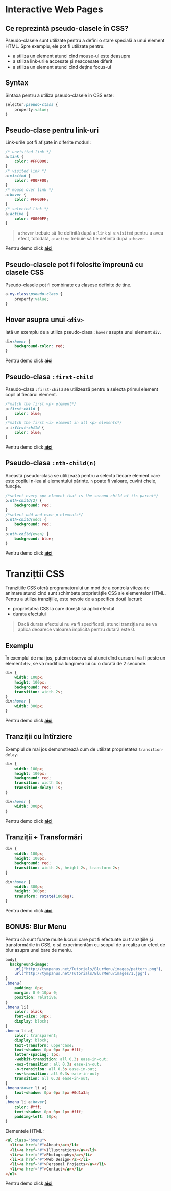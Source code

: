 # Interactive Web Pages

## Ce reprezintă pseudo-clasele în CSS?

Pseudo-clasele sunt utilizate pentru a defini o stare specială a unui element HTML. Spre exemplu, ele pot fi utilizate pentru:

 - a stiliza un element atunci cînd mouse-ul este deasupra
 - a stiliza link-urile accesate și neaccesate diferit
 - a stiliza un element atunci cînd deține focus-ul

## Syntax
Sintaxa pentru a utiliza pseudo-clasele în CSS este:

```css
selector:pseudo-class {
    property:value;
}
```

## Pseudo-clase pentru link-uri
Link-urile pot fi afișate în diferite moduri:

```css
/* unvisited link */
a:link {
    color: #FF0000;
}
/* visited link */
a:visited {
    color: #00FF00;
}
/* mouse over link */
a:hover {
    color: #FF00FF;
}
/* selected link */
a:active {
    color: #0000FF;
}
```

>`a:hover` trebuie să fie definită după `a:link` și `a:visited` pentru a avea efect, totodată, `a:active` trebuie să fie definită după `a:hover`.

Pentru demo click **[aici](https://jsfiddle.net/dfpno9ta/)**

## Pseudo-clasele pot fi folosite împreună cu clasele CSS
Pseudo-clasele pot fi combinate cu clasese definite de tine.

```css
a.my-class:pseudo-class {
    property:value;
}
```

## Hover asupra unui `<div>`
Iată un exemplu de a utiliza pseudo-clasa `:hover` asupta unui element `div`.

```css
div:hover {
    background-color: red;
}
```

Pentru demo click **[aici](https://jsfiddle.net/xbn8rbd2/)**

## Pseudo-clasa `:first-child`
Pseudo-clasa `:first-child` se utilizează pentru a selecta primul element copil al fiecărui element.

```css
/*match the first <p> element*/
p:first-child {
    color: blue;
}
/*match the first <i> element in all <p> elements*/
p i:first-child {
    color: blue;
}
```

Pentru demo click **[aici](https://jsfiddle.net/7byabsx2/)**

## Pseudo-clasa `:nth-child(n)`
Această pseudo-clasa se utilizează pentru a selecta fiecare element care este copilul n-lea al elementului părinte. `n` poate fi valoare, cuvînt cheie, funcție.

```css
/*select every <p> element that is the second child of its parent*/
p:nth-child(2) {
    background: red;
}
/*select odd and even p elements*/
p:nth-child(odd) {
    background: red;
}
p:nth-child(even) {
    background: blue;
}
```

Pentru demo click **[aici](https://jsfiddle.net/kkr0vu9r/)**

# Tranzițtii CSS
Tranzițiile CSS oferă programatorului un mod de a controla viteza de animare atunci cînd sunt schimbate proprietățile CSS ale elementelor HTML.
Pentru a utiliza tranzițiile, este nevoie de a specifica două lucruri:

 - proprietatea CSS la care dorești să aplici efectul
 - durata efectului

> Dacă durata efectului nu va fi specificată, atunci tranziția nu se va aplica deoarece valoarea implicită pentru dutară este 0.

## Exemplu
În exemplul de mai jos, putem observa că atunci cînd cursorul va fi peste un element `div`, se va modifica lungimea lui cu o durată de 2 secunde.

```css
div {
    width: 100px;
    height: 100px;
    background: red;
    transition: width 2s;
}
div:hover {
    width: 300px;
}
```

Pentru demo click **[aici](https://jsfiddle.net/yvknekh9/)**

## Tranziții cu întîrziere
Exemplul de mai jos demonstrează cum de utilizat proprietatea `transition-delay`.

```css
div {
    width: 100px;
    height: 100px;
    background: red;
    transition: width 3s;
    transition-delay: 1s;
}

div:hover {
    width: 300px;
}
```

Pentru demo click **[aici](https://jsfiddle.net/7z3ww5fj/)**

## Tranziții + Transformări

```css
div {
    width: 100px;
    height: 100px;
    background: red;
    transition: width 2s, height 2s, transform 2s;
}

div:hover {
    width: 300px;
    height: 300px;
    transform: rotate(180deg);
}
```

Pentru demo click **[aici](https://jsfiddle.net/smqurzas/)**

## **BONUS:** Blur Menu
Pentru că sunt foarte multe lucruri care pot fi efectuate cu tranzițiile și transformările în CSS, o să experimentăm cu scopul de a realiza un efect de blur asupra unei bare de meniu.

```css
body{
  background-image:
    url("http://tympanus.net/Tutorials/BlurMenu/images/pattern.png"),
    url("http://tympanus.net/Tutorials/BlurMenu/images/1.jpg");
}
.bmenu{
    padding: 0px;
    margin: 0 0 10px 0;
    position: relative;
}
.bmenu li{
    color: black;
    font-size: 50px;
    display: block;
}
.bmenu li a{
	color: transparent;
	display: block;
	text-transform: uppercase;
	text-shadow: 0px 0px 5px #fff;
	letter-spacing: 1px;
	-webkit-transition: all 0.3s ease-in-out;
	-moz-transition: all 0.3s ease-in-out;
	-o-transition: all 0.3s ease-in-out;
	-ms-transition: all 0.3s ease-in-out;
	transition: all 0.3s ease-in-out;
}
.bmenu:hover li a{
	text-shadow: 0px 0px 5px #0d1a3a;
}
.bmenu li a:hover{
	color: #fff;
	text-shadow: 0px 0px 1px #fff;
	padding-left: 10px;
}
```

Elementele HTML:

```html
<ul class="bmenu">
  <li><a href="#">About</a></li>
  <li><a href="#">Illustrations</a></li>
  <li><a href="#">Photography</a></li>
  <li><a href="#">Web Design</a></li>
  <li><a href="#">Personal Projects</a></li>
  <li><a href="#">Contact</a></li>
</ul>
```

Pentru demo click **[aici](https://jsfiddle.net/28d7yvdx/)**
